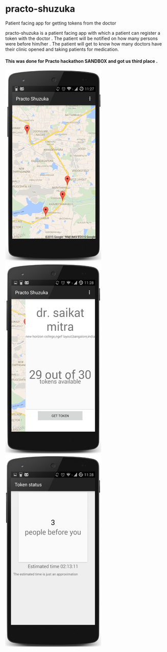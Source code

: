 # practo-shuzuka
Patient facing app for getting tokens from the doctor

practo-shuzuka is a patient facing app with which a patient can register a token with the doctor . The patient will be 
notified on how many persons were before him/her . The patient will get to know how many doctors have their clinic opened and taking patients for medication.
  
#### This was done for Practo hackathon SANDBOX and got us third place . 
<img src="https://raw.githubusercontent.com/dineshswamy/practo-shuzuka/master/screenshots/map.png" alt="Drawing" width="300" height="600"/>

<img src="https://raw.githubusercontent.com/dineshswamy/practo-shuzuka/master/screenshots/marker_sliding_layer.png" alt="Drawing" width="300" height="600"/>
<img src="https://raw.githubusercontent.com/dineshswamy/practo-shuzuka/master/screenshots/token_status.png" alt="Drawing" width="300" height="600"/>
